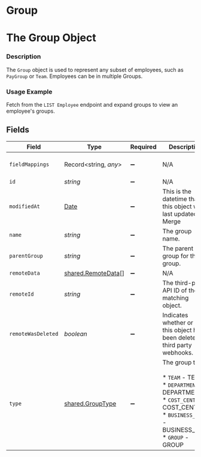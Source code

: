 # Group

# The Group Object
### Description
The `Group` object is used to represent any subset of employees, such as `PayGroup` or `Team`. Employees can be in multiple Groups.

### Usage Example
Fetch from the `LIST Employee` endpoint and expand groups to view an employee's groups.


## Fields

| Field                                                                                                                                         | Type                                                                                                                                          | Required                                                                                                                                      | Description                                                                                                                                   | Example                                                                                                                                       |
| --------------------------------------------------------------------------------------------------------------------------------------------- | --------------------------------------------------------------------------------------------------------------------------------------------- | --------------------------------------------------------------------------------------------------------------------------------------------- | --------------------------------------------------------------------------------------------------------------------------------------------- | --------------------------------------------------------------------------------------------------------------------------------------------- |
| `fieldMappings`                                                                                                                               | Record<string, *any*>                                                                                                                         | :heavy_minus_sign:                                                                                                                            | N/A                                                                                                                                           | {"organization_defined_targets":{"custom_key":"custom_value"},"linked_account_defined_targets":{"custom_key":"custom_value"}}                 |
| `id`                                                                                                                                          | *string*                                                                                                                                      | :heavy_minus_sign:                                                                                                                            | N/A                                                                                                                                           | 134e0111-0f67-44f6-98f0-597000290bb3                                                                                                          |
| `modifiedAt`                                                                                                                                  | [Date](https://developer.mozilla.org/en-US/docs/Web/JavaScript/Reference/Global_Objects/Date)                                                 | :heavy_minus_sign:                                                                                                                            | This is the datetime that this object was last updated by Merge                                                                               | 2021-10-16T00:00:00Z                                                                                                                          |
| `name`                                                                                                                                        | *string*                                                                                                                                      | :heavy_minus_sign:                                                                                                                            | The group name.                                                                                                                               | COST_CENTER_US                                                                                                                                |
| `parentGroup`                                                                                                                                 | *string*                                                                                                                                      | :heavy_minus_sign:                                                                                                                            | The parent group for this group.                                                                                                              | 2ef51b11-2c4e-4b02-8d1d-50592d9e96ef                                                                                                          |
| `remoteData`                                                                                                                                  | [shared.RemoteData](../../../sdk/models/shared/remotedata.md)[]                                                                               | :heavy_minus_sign:                                                                                                                            | N/A                                                                                                                                           | [{"data":["Varies by platform"],"path":"/group"}]                                                                                             |
| `remoteId`                                                                                                                                    | *string*                                                                                                                                      | :heavy_minus_sign:                                                                                                                            | The third-party API ID of the matching object.                                                                                                | 800293                                                                                                                                        |
| `remoteWasDeleted`                                                                                                                            | *boolean*                                                                                                                                     | :heavy_minus_sign:                                                                                                                            | Indicates whether or not this object has been deleted by third party webhooks.                                                                |                                                                                                                                               |
| `type`                                                                                                                                        | [shared.GroupType](../../../sdk/models/shared/grouptype.md)                                                                                   | :heavy_minus_sign:                                                                                                                            | The group type<br/><br/>* `TEAM` - TEAM<br/>* `DEPARTMENT` - DEPARTMENT<br/>* `COST_CENTER` - COST_CENTER<br/>* `BUSINESS_UNIT` - BUSINESS_UNIT<br/>* `GROUP` - GROUP | COST_CENTER                                                                                                                                   |
